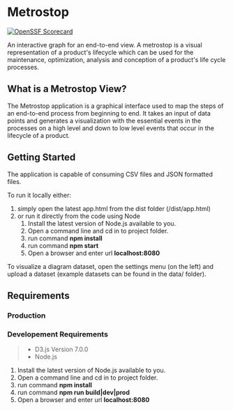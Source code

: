 # Metrostop
[![OpenSSF Scorecard](https://api.securityscorecards.dev/projects/github.com/FannieMaeOpenSource/metrostop/badge)](https://securityscorecards.dev/viewer/?uri=github.com/FannieMaeOpenSource/metrostop)

An interactive graph for an end-to-end view. A metrostop is a visual representation of a product's lifecycle which can be used for the maintenance, optimization, analysis and conception of a product's life cycle processes.

## What is a Metrostop View?

The Metrostop application is a graphical interface used to map the steps of an end-to-end process from beginning to end. It takes an input of data points and generates a visualization with the essential events in the processes on a high level and down to low level events that occur in the lifecycle of a product.

## Getting Started

The application is capable of consuming CSV files and JSON formatted files.

To run it locally either:

1. simply open the latest app.html from the dist folder (/dist/app.html)
2. or run it directly from the code using Node
   1. Install the latest version of Node.js available to you.
   2. Open a command line and cd in to project folder.
   3. run command **npm install**
   4. run command **npm start**
   5. Open a browser and enter url **localhost:8080**

To visualize a diagram dataset, open the settings menu (on the left) and upload a dataset (example datasets can be found in the data/ folder).

## Requirements

### Production

### Developement Requirements

> - D3.js Version 7.0.0
> - Node.js

1. Install the latest version of Node.js available to you.
2. Open a command line and cd in to project folder.
3. run command **npm install**
4. run command **npm run build|dev|prod**
5. Open a browser and enter url **localhost:8080**

